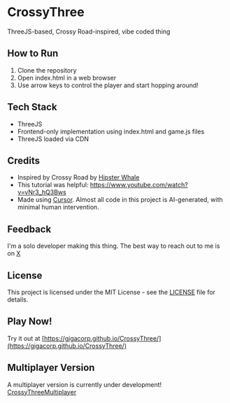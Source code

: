 # CrossyThree

ThreeJS-based, Crossy Road-inspired, vibe coded thing

## How to Run

1. Clone the repository
2. Open index.html in a web browser
3. Use arrow keys to control the player and start hopping around!

## Tech Stack

- ThreeJS
- Frontend-only implementation using index.html and game.js files
- ThreeJS loaded via CDN

## Credits

- Inspired by Crossy Road by [Hipster Whale](https://www.hipsterwhale.com)
- This tutorial was helpful: https://www.youtube.com/watch?v=vNr3_hQ3Bws
- Made using [Cursor](https://cursor.sh). Almost all code in this project is AI-generated, with minimal human intervention.

## Feedback

I'm a solo developer making this thing. The best way to reach out to me is on [X](https://x.com/GigaMegaFrog)

## License

This project is licensed under the MIT License - see the [LICENSE](LICENSE) file for details.

## Play Now!

Try it out at [https://gigacorp.github.io/CrossyThree/](https://gigacorp.github.io/CrossyThree/)

## Multiplayer Version

A multiplayer version is currently under development! [CrossyThreeMultiplayer](https://github.com/Gigacorp/CrossyThreeMultiplayer)
